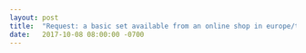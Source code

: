 ```yaml
---
layout: post
title:  "Request: a basic set available from an online shop in europe/the euro zone."
date:   2017-10-08 08:00:00 -0700
---
```

